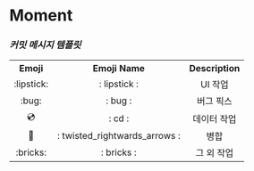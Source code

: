 # Moment


### *커밋 메시지 템플릿*

<table align = "center">
 
 <th> Emoji  </th>
 <th> Emoji Name </th>
 <th> Description</th>

 
 <tr>
   <td align = "center"> :lipstick: </td>
   <td align = "center"> : lipstick : </td>
    <td align = "center"> UI 작업 </td>
 </tr>
 
  <tr>
   <td align = "center"> :bug: </td>
   <td align = "center"> : bug : </td>
    <td align = "center"> 버그 픽스 </td>
 </tr>
 
 
  <tr>
   <td align = "center"> 💿 </td>
   <td align = "center"> : cd : </td>
    <td align = "center"> 데이터 작업 </td>

 </tr>
 
 
  <tr>
   <td align = "center"> 🔀 </td>
   <td align = "center"> : twisted_rightwards_arrows : </td>
    <td align = "center"> 병합 </td>
 </tr>
 
 <tr>
   <td align = "center"> :bricks: </td>
   <td align = "center"> : bricks : </td>
    <td align = "center"> 그 외 작업 </td>

 </tr>
 
 


</table>
